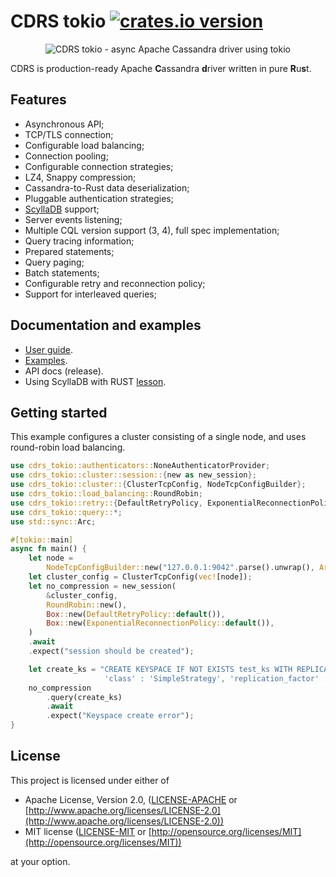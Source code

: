 # CDRS tokio [![crates.io version](https://img.shields.io/crates/v/cdrs-tokio.svg)](https://crates.io/crates/cdrs-tokio)

<p align="center">
  <img src="./cdrs-logo.png" alt="CDRS tokio - async Apache Cassandra driver using tokio"/>
</p>

CDRS is production-ready Apache **C**assandra **d**river written in pure **R**u**s**t.

## Features

- Asynchronous API;
- TCP/TLS connection;
- Configurable load balancing;
- Connection pooling;
- Configurable connection strategies;
- LZ4, Snappy compression;
- Cassandra-to-Rust data deserialization;
- Pluggable authentication strategies;
- [ScyllaDB](https://www.scylladb.com/) support;
- Server events listening;
- Multiple CQL version support (3, 4), full spec implementation;
- Query tracing information;
- Prepared statements;
- Query paging;
- Batch statements;
- Configurable retry and reconnection policy;
- Support for interleaved queries;

## Documentation and examples

- [User guide](./documentation).
- [Examples](./cdrs-tokio/examples).
- API docs (release).
- Using ScyllaDB with RUST [lesson](https://university.scylladb.com/courses/using-scylla-drivers/lessons/rust-and-scylla/).

## Getting started

This example configures a cluster consisting of a single node, and uses round-robin load balancing.

```rust
use cdrs_tokio::authenticators::NoneAuthenticatorProvider;
use cdrs_tokio::cluster::session::{new as new_session};
use cdrs_tokio::cluster::{ClusterTcpConfig, NodeTcpConfigBuilder};
use cdrs_tokio::load_balancing::RoundRobin;
use cdrs_tokio::retry::{DefaultRetryPolicy, ExponentialReconnectionPolicy};
use cdrs_tokio::query::*;
use std::sync::Arc;

#[tokio::main]
async fn main() {
    let node =
        NodeTcpConfigBuilder::new("127.0.0.1:9042".parse().unwrap(), Arc::new(NoneAuthenticatorProvider)).build();
    let cluster_config = ClusterTcpConfig(vec![node]);
    let no_compression = new_session(
        &cluster_config,
        RoundRobin::new(),
        Box::new(DefaultRetryPolicy::default()),
        Box::new(ExponentialReconnectionPolicy::default()),
    )
    .await
    .expect("session should be created");

    let create_ks = "CREATE KEYSPACE IF NOT EXISTS test_ks WITH REPLICATION = { \
                     'class' : 'SimpleStrategy', 'replication_factor' : 1 };";
    no_compression
        .query(create_ks)
        .await
        .expect("Keyspace create error");
}
```

## License

This project is licensed under either of

- Apache License, Version 2.0, ([LICENSE-APACHE](LICENSE-APACHE) or [http://www.apache.org/licenses/LICENSE-2.0](http://www.apache.org/licenses/LICENSE-2.0))
- MIT license ([LICENSE-MIT](LICENSE-MIT) or [http://opensource.org/licenses/MIT](http://opensource.org/licenses/MIT))

at your option.
